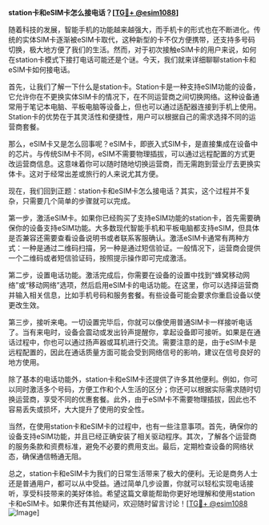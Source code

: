**station卡和eSIM卡怎么接电话？[[TG💪+ @esim1088](https://t.me/s/esim1088)]**

随着科技的发展，智能手机的功能越来越强大，而手机卡的形式也在不断进化。传统的实体SIM卡逐渐被eSIM卡取代，这种新型的卡不仅方便携带，还支持多号码切换，极大地方便了我们的生活。然而，对于初次接触eSIM卡的用户来说，如何在station卡模式下接打电话可能还是个谜。今天，我们就来详细聊聊station卡和eSIM卡如何接电话。

首先，让我们了解一下什么是station卡。Station卡是一种支持eSIM功能的设备，它允许你在不更换实体SIM卡的情况下，在不同运营商之间切换网络。这种设备通常用于笔记本电脑、平板电脑等设备上，但也可以通过适配器连接到手机上使用。Station卡的优势在于其灵活性和便捷性，用户可以根据自己的需求选择不同的运营商套餐。

那么，eSIM卡又是怎么回事呢？eSIM卡，即嵌入式SIM卡，是直接集成在设备中的芯片。与传统SIM卡不同，eSIM不需要物理插拔，可以通过远程配置的方式更改运营商信息。这意味着你可以随时随地切换运营商，而无需跑到营业厅去更换实体卡。这对于经常出差或旅行的人来说尤其方便。

现在，我们回到正题：station卡和eSIM卡怎么接电话？其实，这个过程并不复杂，只需要几个简单的步骤就可以完成。

第一步，激活eSIM卡。如果你已经购买了支持eSIM功能的station卡，首先需要确保你的设备支持eSIM功能。大多数现代智能手机和平板电脑都支持eSIM，但具体是否兼容还需要查看设备说明书或者联系客服确认。激活eSIM卡通常有两种方式：一种是通过二维码扫描，另一种是通过短信验证。一般情况下，运营商会提供一个二维码或者短信验证码，按照提示操作即可完成激活。

第二步，设置电话功能。激活完成后，你需要在设备的设置中找到“蜂窝移动网络”或“移动网络”选项，然后启用eSIM卡的电话功能。在这里，你可以选择运营商并输入相关信息，比如手机号码和服务套餐。有些设备可能会要求你重启设备以使更改生效。

第三步，接听来电。一切设置完毕后，你就可以像使用普通SIM卡一样接听电话了。当有来电时，设备会震动或发出铃声提醒你，拿起设备即可接听。如果是在通话过程中，你也可以通过扬声器或耳机进行交流。需要注意的是，由于eSIM卡是远程配置的，因此在通话质量方面可能会受到网络信号的影响，建议在信号良好的地方使用。

除了基本的电话功能外，station卡和eSIM卡还提供了许多其他便利。例如，你可以同时激活多个号码，方便工作和个人生活的区分；你还可以根据实际需求随时切换运营商，享受不同的优惠套餐。此外，由于eSIM卡不需要物理插拔，因此也不容易丢失或损坏，大大提升了使用的安全性。

当然，在使用station卡和eSIM卡的过程中，也有一些注意事项。首先，确保你的设备支持eSIM功能，并且已经正确安装了相关驱动程序。其次，了解各个运营商的服务条款和资费标准，避免不必要的费用支出。最后，定期检查设备的网络状态，确保通信畅通无阻。

总之，station卡和eSIM卡为我们的日常生活带来了极大的便利。无论是商务人士还是普通用户，都可以从中受益。通过简单几步设置，你就可以轻松实现电话接听，享受科技带来的美好体验。希望这篇文章能帮助你更好地理解和使用station卡和eSIM卡。如果你还有其他疑问，欢迎随时留言讨论！[[TG💪+ @esim1088](https://t.me/s/esim1088) ![Image](https://i.postimg.cc/4NQfJmqS/Snipaste-2025-05-13-00-14-12.png)]